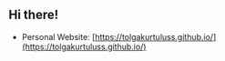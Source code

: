## Hi there!
- Personal Website: [https://tolgakurtuluss.github.io/](https://tolgakurtuluss.github.io/)
